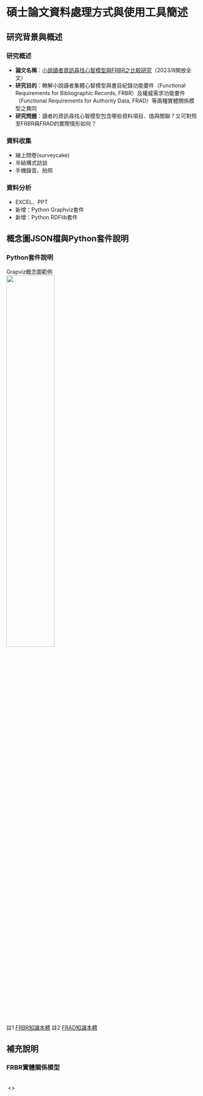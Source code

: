 <h1>碩士論文資料處理方式與使用工具簡述</h1>
<h2>研究背景與概述</h2>
<h3>研究概述</h3>
  <ul>
    <li><b>論文名稱</b>：<a href="https://etds.lib.tku.edu.tw/ETDS/Home/Detail/U0002-2307202123134400">小說讀者資訊尋找心智模型與FRBR之比較研究</a>（2023/8開放全文）</li>
    <li><b>研究目的</b>：瞭解小說讀者集體心智模型與書目紀錄功能要件（Functional Requirements for Bibliographic Records, FRBR）及權威需求功能要件（Functional Requirements for Authority Data, FRAD）等兩種實體關係模型之異同</li>
    <li><b>研究問題</b>：讀者的資訊尋找心智模型包含哪些資料項目、值與關聯？又可對照至FRBR與FRAD的實際情形如何？
</li>
  </ul>
<h3>資料收集</h3>
  <ul>
    <li>線上問卷(surveycake)</li>
    <li>半結構式訪談</li>
    <li>手機錄音、拍照</li>
  </ul>

<h3>資料分析</h3>
  <ul>
    <li>EXCEL、PPT</li>
    <li>新增：Python Graphviz套件</li>
    <li>新增：Python RDFlib套件</li>
  </ul>
<h2>概念圖JSON檔與Python套件說明</h2>
<h3>Python套件說明</h3>
  <p>
  <span>Grapviz概念圖範例</span>
  <br>
  <img src="https://github.com/jerryyehself/Python-thesis/blob/main/example.png?raw=true" width=50%></img>
  </p>



  <p>
    <span>註1 <a href="https://www.iflastandards.info/fr/frbr/frbrer.html">FRBR知識本體</a></span>
    <span>註2 <a href="https://www.iflastandards.info/fr/frad.html">FRAD知識本體</a></span>
  <h2>補充說明</h2>
    <h3>FRBR實體關係模型</h3><br>
      <img src>
    <>
